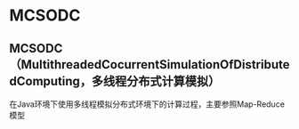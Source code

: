 # MCSODC
MCSODC（MultithreadedCocurrentSimulationOfDistributedComputing，多线程分布式计算模拟）
---------------------------------------------------------------------------------------------------
在Java环境下使用多线程模拟分布式环境下的计算过程，主要参照Map-Reduce模型
